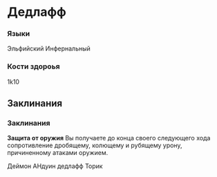 # Дедлафф

### Языки
Эльфийский
Инфернальный
### Кости здороья
1k10
## Заклинания
### Заклинания
**Защита от оружия**
Вы получаете до конца своего следующего хода сопротивление дробящему, колющему и рубящему урону, причиненному атаками оружием.

Деймон
АНдуин
дедлафф
Торик